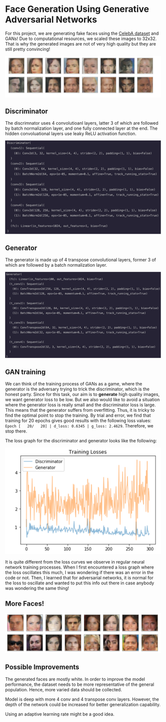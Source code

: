 # Face Generation Using Generative Adversarial Networks

For this project, we are generating fake faces using the [CelebA dataset](http://mmlab.ie.cuhk.edu.hk/projects/CelebA.html) and GANs! 
Due to computational resources, we scaled these images to 32x32. That is why the generated images are not of very high quality but they are still pretty convincing! 

![Alt text](faces.jpeg?raw=true "Title")

## Discriminator
    
The discrimnator uses 4 convolutioanl layers, latter 3 of which are followed by batch normalization layer, and one fully connected layer at the end. The hidden convoluational layers use leaky ReLU activation function. 

![Alt](discriminator.png?raw=true "Title")

## Generator

The generator is made up of 4 transpose convolutional layers, former 3 of which are followed by a batch normalization layer. 


![Alt](generator.png?raw=true "Title")

## GAN training

We can think of the training process of GANs as a game, where the generator is the adversary trying to trick the discriminator, which is the honest party. Since for this task, our aim is to __generate__ high quality images, we want generator loss to be low. But we also would like to avoid a situation where the generator loss is really small and the discriminator loss is large. This means that the generator suffers from overfitting. Thus, it is tricky to find the optimal point to stop the training. By trial and error, we find that training for 20 epochs gives good results with the following loss values: ```Epoch [   20/   20] | d_loss: 0.6345 | g_loss: 2.4629```. Therefore, we stop there. 

The loss graph for the discriminator and generator looks like the following: 

![Alt](loss.png?raw=true "Title")

It is quite different from the loss curves we observe in regular neural network training processes. When I first encountered a loss graph where the loss oscillates this much, I was wondering if there was an error in the code or not. Then, I learned that for adversarial networks, it is normal for the loss to oscillate and wanted to put this info out there in case anybody was wondering the same thing!

## More Faces!
 
![Alt](more_faces.png?raw=true "Title")

## Possible Improvements 

The generated faces are mostly white. In order to improve the model performance, the dataset needs to be more representative of the general population. Hence, more varied data should be collected.

Model is deep with more 4 conv and 4 transpose conv layers. However, the depth of the network could be increased for better generalization capability.

Using an adaptive learning rate might be a good idea.